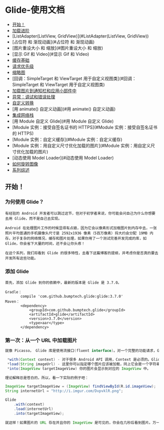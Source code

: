 # Glide-使用文档


* [开始！](#开始！)
* [加载进阶](#加载进阶)
* [ListAdapter(ListView, GridView)](#ListAdapter(ListView, GridView))
* [占位符 和 渐现动画](#占位符 和 渐现动画)
* [图片重设大小 和 缩放](#图片重设大小 和 缩放)
* [显示 Gif 和 Video](#显示 Gif 和 Video)
* [缓存基础](#缓存基础)
* [请求优先级](#请求优先级)
* [缩略图](#缩略图)
* [回调：SimpleTarget 和 ViewTarget 用于自定义视图类](#回调：SimpleTarget 和 ViewTarget 用于自定义视图类)
* [加载图片到通知栏和应用小部件中](#加载图片到通知栏和应用小部件中)
* [异常：调试和错误处理](#异常：调试和错误处理)
* [自定义转换](#自定义转换)
* [用 animate() 自定义动画](#用 animate() 自定义动画)
* [集成网络栈](#集成网络栈)
* [用 Module 自定义 Glide](#用 Module 自定义 Glide)
* [Module 实例：接受自签名证书的 HTTPS](#Module 实例：接受自签名证书的 HTTPS)
* [Module 实例：自定义缓存](#Module 实例：自定义缓存)
* [Module 实例：用自定义尺寸优化加载的图片](#Module 实例：用自定义尺寸优化加载的图片)
* [动态使用 Model Loader](#动态使用 Model Loader)
* [如何旋转图像](#如何旋转图像)
* [系列综述](#系列综述)

## 开始！

### 为何使用 Glide？
```text
有经验的 Android 开发者可以跳过这节，但对于初学者来说，你可能会问自己为什么你想要去用 Glide，而不是自己去实现。

Android 在处理图片工作的时候显得有点娘，因为它会以像素形式加载图片到内存中去，一张照片平均普通的手机摄像头尺寸是 2592x1936 像素（5百万像素）将大约会分配 19MB 内存。对于复杂的网络情况，缓存和图片处理，如果你用了一个测试完善开发完成的库，如 Glide，你会省下大量的时间，还不会让你头疼！

在这个系列，我们将看到 Glide 的很多特性，去看下这篇博客的提纲，并考虑你是否真的要去开发所有这些功能。
```

### 添加 Glide
```text
首先，添加 Glide 到你的依赖中，最新的版本是 Glide 是 3.7.0。

Gradle：
       compile 'com.github.bumptech.glide:glide:3.7.0'
Maven：
       <dependency>
           <groupId>com.github.bumptech.glide</groupId>
           <artifactId>glide</artifactId>
           <version>3.7.0</version>
           <type>aar</type>
       </dependency>
```

### 第一次：从一个 URL 中加载图片
```java
就像 Picasso， Glide 库是使用流接口(fluent interface)。对一个完整的功能请求，Glide 建造者要求最少有三个参数。

 *with(Context context) - 对于很多 Android API 调用，Context 是必须的。Glide 在这里也一样
 *load(String imageUrl) - 这里你可以指定哪个图片应该被加载，同上它会是一个字符串的形式表示一个网络图片的 URL
 *into(ImageView targetImageView) 你的图片会显示到对应的 ImageView 中。
 
理论解释总是苍白的，所以，看一下实际的例子吧：

ImageView targetImageView = (ImageView) findViewById(R.id.imageView);
String internetUrl = "http://i.imgur.com/DvpvklR.png";

Glide
    .with(context)
    .load(internetUrl)
    .into(targetImageView);
    
就这样！如果图片的 URL 存在并且你的 ImageView 是可见的，你会在几秒后看到图片。万一图片不存在，Glide 会返回一个错误的回调（我们会在后面讨论这个）。你可能已经相信这三行代码对你而言是有用的，但是这只是冰山一角啦。
```















